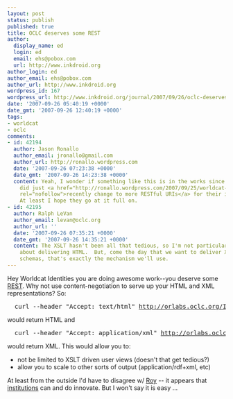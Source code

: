 ```yaml
---
layout: post
status: publish
published: true
title: OCLC deserves some REST
author:
  display_name: ed
  login: ed
  email: ehs@pobox.com
  url: http://www.inkdroid.org
author_login: ed
author_email: ehs@pobox.com
author_url: http://www.inkdroid.org
wordpress_id: 167
wordpress_url: http://www.inkdroid.org/journal/2007/09/26/oclc-deserves-some-rest/
date: '2007-09-26 05:40:19 +0000'
date_gmt: '2007-09-26 12:40:19 +0000'
tags:
- worldcat
- oclc
comments:
- id: 42194
  author: Jason Ronallo
  author_email: jronallo@gmail.com
  author_url: http://ronallo.wordpress.com
  date: '2007-09-26 07:23:38 +0000'
  date_gmt: '2007-09-26 14:23:38 +0000'
  content: Yeah, I wonder if something like this is in the works since I noticed they
    did just <a href="http://ronallo.wordpress.com/2007/09/25/worldcat-identities-change/#comment-9"
    rel="nofollow">recently change to more RESTful URIs</a> for their identity records.
    At least I hope they go at it full on.
- id: 42195
  author: Ralph LeVan
  author_email: levan@oclc.org
  author_url: ''
  date: '2007-09-26 07:35:21 +0000'
  date_gmt: '2007-09-26 14:35:21 +0000'
  content: The XSLT hasn't been all that tedious, so I'm not particularly worried
    about delivering HTML.  But, come the day that we want to deliver XML in other
    schemas, that's exactly the mechanism we'll use.
---
```


<p>Hey Worldcat Identities you are doing awesome work--you deserve some <a href="http://en.wikipedia.org/wiki/Representational_State_Transfer">REST</a>. Why not use content-negotiation to serve up your HTML and XML representations? So:</p>
<pre>
  curl --header "Accept: text/html" <a href="http://orlabs.oclc.org/Identities/key/lccn-no99-10609">http://orlabs.oclc.org/Identities/key/lccn-no99-10609</a>
</pre>
<p>would return HTML and</p>
<pre>
  curl --header "Accept: application/xml" <a href="http://orlabs.oclc.org/Identities/key/lccn-no99-10609">http://orlabs.oclc.org/Identities/key/lccn-no99-10609</a>
</pre>
<p>would return XML. This would allow you to:</p>
<ul>
<li>not be limited to XSLT driven user views (doesn't that get tedious?)</li>
<li>allow you to scale to other sorts of output (application/rdf+xml, etc)</li>
</ul>
<p>At least from the outside I'd have to disagree w/ <a href="http://www.libraryjournal.com/blog/1090000309/post/1630014963.html?nid=3565">Roy</a> -- it appears that <a href="http://web.archive.org/web/20091114013754/http://www.oclc.org:80/research/researchworks">institutions</a> can and do innovate. But I won't say it is easy ...</p>
